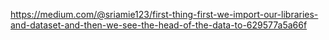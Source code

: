 https://medium.com/@sriamie123/first-thing-first-we-import-our-libraries-and-dataset-and-then-we-see-the-head-of-the-data-to-629577a5a66f
